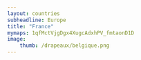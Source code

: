 ```yaml
---
layout: countries
subheadline: Europe
title: "France"
mymaps: 1qfMctVjgDgx4XugcAdxhPV_fmtaonD1D
image:
    thumb: /drapeaux/belgique.png
---
```

